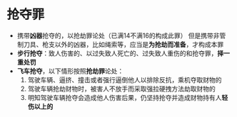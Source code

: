 # 抢夺罪
- 携带**凶器**抢夺的，以抢劫罪论处（已满14不满16的构成此罪）
	但是携带非管制刀具、枪支以外的凶器，比如绳索等，应当是**为抢劫而准备**，才构成本罪
- **步行抢夺**：致人伤害的、以过失致人死亡的、过失致人重伤的和抢夺罪，**择一重处罚**
- **飞车抢夺**，以下情形按照**抢劫罪**论处：
	1. 驾驶车辆、逼挤、撞击或者强行逼倒他人以排除反抗，乘机夺取财物的
	2. 驾驶车辆抢劫财物时，被害人不放手而采取强拉硬拽方法劫取财物的
	3. 明知驾驶车辆抢夺会造成他人伤害后果，仍坚持抢夺并造成财物持有人**轻伤以上的**